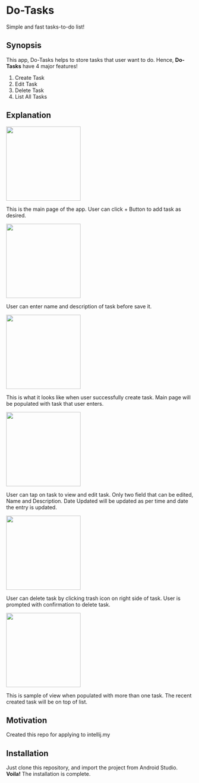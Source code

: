 # Do-Tasks
Simple and fast tasks-to-do list!

## Synopsis

This app, Do-Tasks helps to store tasks that user want to do. Hence, **Do-Tasks** have 4 major features!
1. Create Task
2. Edit Task
3. Delete Task
4. List All Tasks



## Explanation

<img src=https://user-images.githubusercontent.com/24514082/28602452-c490aafa-71f0-11e7-9053-486b27555d94.png width="200">

This is the main page of the app. User can click + Button to add task as desired.


<img src=https://user-images.githubusercontent.com/24514082/28602632-c6868c66-71f1-11e7-9e58-976ec1833e7e.png width="200">

User can enter name and description of task before save it.


<img src=https://user-images.githubusercontent.com/24514082/28602652-e33d9aa2-71f1-11e7-8633-9995e4023f2b.png width="200">

This is what it looks like when user successfully create task. Main page will be populated with task that user enters.


<img src=https://user-images.githubusercontent.com/24514082/28602657-eec51710-71f1-11e7-8fa1-4d72bb80a568.png width="200">

User can tap on task to view and edit task. Only two field that can be edited, Name and Description. Date Updated will be updated as per time and date the entry is updated.


<img src=https://user-images.githubusercontent.com/24514082/28602664-fac5e972-71f1-11e7-8911-c0b38fc4cb4d.png width="200">

User can delete task by clicking trash icon on right side of task. User is prompted with confirmation to delete task.

<img src=https://user-images.githubusercontent.com/24514082/28602674-0885262c-71f2-11e7-8718-0149e368be89.png width="200">

This is sample of view when populated with more than one task. The recent created task will be on top of list. 



## Motivation

Created this repo for applying to intellij.my

## Installation

Just clone this repository, and import the project from Android Studio. **Voila!** The installation is complete.
